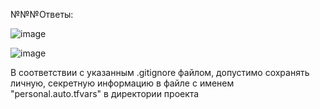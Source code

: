 №№№Ответы:

![image](https://github.com/user-attachments/assets/aea0ee55-8025-468c-87ff-3bf51ddeac07)

![image](https://github.com/user-attachments/assets/3135a682-2efb-405b-aa1d-aaad0ccb454b)





В соответствии с указанным .gitignore файлом, допустимо сохранять личную, секретную информацию в файле с именем "personal.auto.tfvars" в директории проекта
